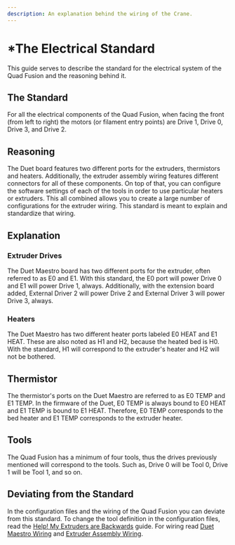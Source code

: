 ```yaml
---
description: An explanation behind the wiring of the Crane.
---
```


# \*The Electrical Standard

This guide serves to describe the standard for the electrical system of the Quad Fusion and the reasoning behind it.

## The Standard

For all the electrical components of the Quad Fusion, when facing the front \(from left to right\) the motors \(or filament entry points\) are Drive 1, Drive 0, Drive 3, and Drive 2. 

## Reasoning

The Duet board features two different ports for the extruders, thermistors and heaters. Additionally, the extruder assembly wiring features different connectors for all of these components. On top of that, you can configure the software settings of each of the tools in order to use particular heaters or extruders. This all combined allows you to create a large number of configurations for the extruder wiring. This standard is meant to explain and standardize that wiring.

## Explanation

### Extruder Drives

The Duet Maestro board has two different ports for the extruder, often referred to as E0 and E1. With this standard, the E0 port will power Drive 0 and E1 will power Drive 1, always. Additionally, with the extension board added, External Driver 2 will power Drive 2 and External Driver 3 will power Drive 3, always. 

### Heaters

The Duet Maestro has two different heater ports labeled E0 HEAT and E1 HEAT. These are also noted as H1 and H2, because the heated bed is H0. With the standard, H1 will correspond to the extruder's heater and H2 will not be bothered.

## Thermistor

The thermistor's ports on the Duet Maestro are referred to as E0 TEMP and E1 TEMP. In the firmware of the Duet, E0 TEMP is always bound to E0 HEAT and E1 TEMP is bound to E1 HEAT. Therefore, E0 TEMP corresponds to the bed heater and E1 TEMP corresponds to the extruder heater.

## Tools

The Quad Fusion has a minimum of four tools, thus the drives previously mentioned will correspond to the tools. Such as, Drive 0 will be Tool 0, Drive 1 will be Tool 1, and so on. 

## Deviating from the Standard

In the configuration files and the wiring of the Quad Fusion you can deviate from this standard. To change the tool definition in the configuration files, read the [Help! My Extruders are Backwards](https://promega.printm3d.com/~/edit/drafts/-LHcd83qhBiRw2GAgwN_/firmware-guides/help-my-extruders-are-backwards) guide. For wiring read [Duet Maestro Wiring](https://promega.printm3d.com/~/edit/drafts/-LHcd83qhBiRw2GAgwN_/electrical-guides/duet-maestro-wiring) and [Extruder Assembly Wiring](https://promega.printm3d.com/~/edit/drafts/-LHcd83qhBiRw2GAgwN_/electrical-guides/extruder-assembly-wiring).

